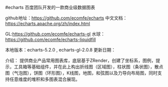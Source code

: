 #echarts  百度团队开发的一款商业级数据图表


github地址：https://github.com/ecomfe/echarts
中文文档：https://echarts.apache.org/zh/index.html

GL:https://github.com/ecomfe/echarts-gl
水球：https://github.com/ecomfe/echarts-liquidfill


本地版本：echarts-5.2.0 , echarts-gl-2.0.8
更新日期：

介绍：
	提供商业产品常用图表库，底层基于ZRender，创建了坐标系，图例，提示，工具箱等基础组件，并在此上构出折线图（区域图），柱状图（条状图），散点图（气泡图），饼图（环形图），K线图，地图，和弦图以及力导向布局图，同时支持任意维度的堆积和多图表混合展现。
